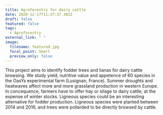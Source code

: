 ```yaml
---
title: Agroforestry for dairy cattle
date: 2020-12-17T11:37:57.301Z
draft: false
featured: false
tags:
  - Agroforestry
external_link: " "
image:
  filename: featured.jpg
  focal_point: Smart
  preview_only: false
---
```

 This project aims to identify fodder trees and lianas for dairy cattle browsing. We study yield, nutritive value and appetence of 60 species in the OasYs experimental farm (Lusignan, France).
Summer droughts and heatwaves affect more and more grassland production in western Europe. In concequence, farmers have to offer hay or silage to dairy cattle, at the expense of winter stocks. Ligneous species could be an interesting alternative for fodder production. Ligneous species were planted between 2014 and 2016, and trees were pollarded to be directly browsed by cattle.
